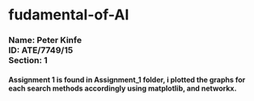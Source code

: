 # fudamental-of-AI

<h3>Name: Peter Kinfe <br>
ID: ATE/7749/15 <br>
Section: 1 <br></h3>

<h4>Assignment 1 is found in Assignment_1 folder, i plotted the graphs for each search methods accordingly using matplotlib, and networkx.</h4>

